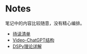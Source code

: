 # Notes

笔记中的内容比较随意，没有精心编排。

- [待读清单](reading_list.md)
- [Video-ChatGPT结构](video_chatgpt.md) 
- [DSPy理论详解](dspy_theory.md)
